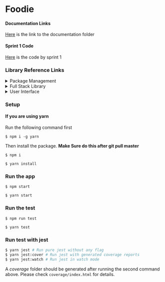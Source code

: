 # Foodie

#### Documentation Links

[Here](https://github.com/bobby569/Foodie/tree/master/docs) is the link to the documentation folder

#### Sprint 1 Code

[Here](https://github.com/bobby569/Foodie/tree/sprint1) is the code by sprint 1

### Library Reference Links

<details>
<summary>Package Management</summary>
<ul>
<li><a href="https://nodejs.org/en/">Node & npm</a></li>
<li><a href="https://yarnpkg.com/en/">yarn</a></li>
</ul>
</details>

<details>
<summary>Full Stack Library</summary>
<ul>
<li><a href="https://www.meteor.com/">Meteor</a></li>
<li><a href="https://reactjs.org/">React</a></li>
</ul>
</details>

<details>
<summary>User Interface</summary>
<ul>
<li><a href="http://sass-lang.com/">SCSS</a></li>
<li><a href="https://ant.design/docs/react/introduce">Ant Design</a></li>
<li><a href="https://react-bootstrap.github.io/">React-Bootstrap</a></li>
</ul>
</details>

### Setup

#### If you are using yarn

Run the following command first

```
$ npm i -g yarn
```

Then install the package. **Make Sure do this after git pull master**

```
$ npm i

$ yarn install
```

### Run the app

```
$ npm start

$ yarn start
```

### Run the test

```
$ npm run test

$ yarn test
```

### Run test with jest

```bash
$ yarn jest # Run pure jest without any flag
$ yarn jest:cover # Run jest with generated coverage reports
$ yarn jest:watch # Run jest in watch mode
```

A _coverage_ folder should be generated after running the second command above. Please check `coverage/index.html` for details.
